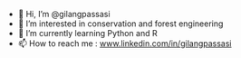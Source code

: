 - 👋 Hi, I’m @gilangpassasi
- 👀 I’m interested in conservation and forest engineering
- 🌱 I’m currently learning Python and R
- 📫 How to reach me : www.linkedin.com/in/gilangpassasi

<!---
gilangpassasi/gilangpassasi is a ✨ special ✨ repository because its `README.md` (this file) appears on your GitHub profile.
You can click the Preview link to take a look at your changes.
--->
